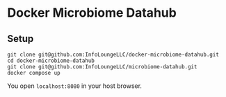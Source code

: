 # Docker Microbiome Datahub

## Setup
```
git clone git@github.com:InfoLoungeLLC/docker-microbiome-datahub.git
cd docker-microbiome-datahub
git clone git@github.com:InfoLoungeLLC/microbiome-datahub.git
docker compose up
```

You open `localhost:8080` in your host browser.